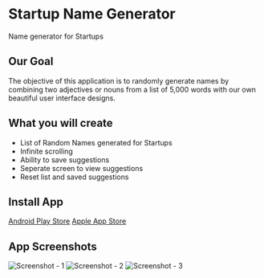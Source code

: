 # Startup Name Generator

Name generator for Startups

## Our Goal

The objective of this application is to randomly generate names by combining two adjectives or nouns from a list of 5,000 words
 with our own beautiful user interface designs. 

## What you will create

- List of Random Names generated for Startups
- Infinite scrolling
- Ability to save suggestions
- Seperate screen to view suggestions
- Reset list and saved suggestions

## Install App
[Android Play Store](https://play.google.com/store/apps/details?id=com.devengoratela.startupnames)
[Apple App Store](https://apps.apple.com/us/app/startup-names-generator/id1607533322)

## App Screenshots
![Screenshot - 1](https://github.com/devenkhatri/flutter_startup_namer/blob/main/common/screenshots/Screenshot-1.png)
![Screenshot - 2](https://github.com/devenkhatri/flutter_startup_namer/blob/main/common/screenshots/Screenshot-2.png)
![Screenshot - 3](https://github.com/devenkhatri/flutter_startup_namer/blob/main/common/screenshots/Screenshot-3.png)
